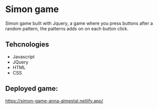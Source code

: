 # Simon game

Simon game built with Jquery, a game where you press buttons after a random pattern, the patterns adds on on each button click.

## Tehcnologies
* Javascript
* JQuery
* HTML
* CSS

## Deployed game:
https://simon-game-anna-almestal.netlify.app/
